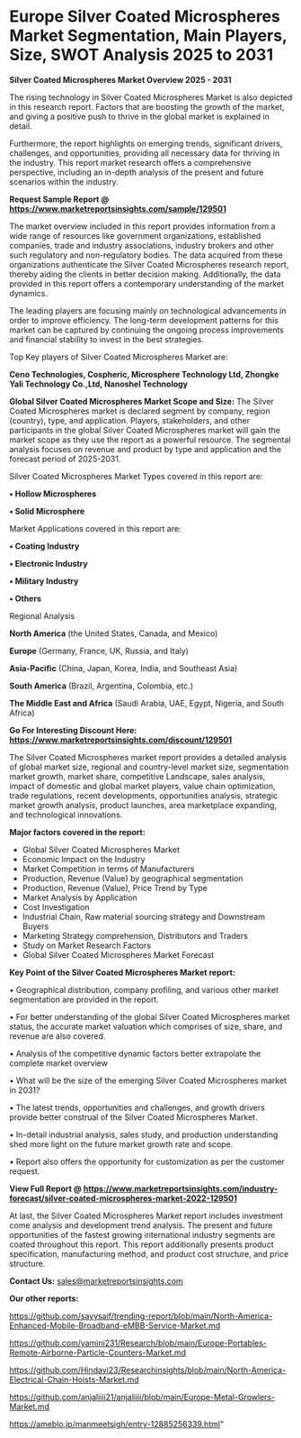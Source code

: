 # Europe Silver Coated Microspheres Market Segmentation, Main Players, Size, SWOT Analysis 2025 to 2031

<Strong> Silver Coated Microspheres Market Overview 2025 - 2031</strong>

The rising technology in Silver Coated Microspheres Market is also depicted in this research report. Factors that are boosting the growth of the market, and giving a positive push to thrive in the global market is explained in detail.

Furthermore, the report highlights on emerging trends, significant drivers, challenges, and opportunities, providing all necessary data for thriving in the industry. This report market research offers a comprehensive perspective, including an in-depth analysis of the present and future scenarios within the industry.

<strong>Request Sample Report @ <a href=https://www.marketreportsinsights.com/sample/129501>https://www.marketreportsinsights.com/sample/129501</a></strong>

The market overview included in this report provides information from a wide range of resources like government organizations, established companies, trade and industry associations, industry brokers and other such regulatory and non-regulatory bodies. The data acquired from these organizations authenticate the Silver Coated Microspheres research report, thereby aiding the clients in better decision making. Additionally, the data provided in this report offers a contemporary understanding of the market dynamics.

The leading players are focusing mainly on technological advancements in order to improve efficiency. The long-term development patterns for this market can be captured by continuing the ongoing process improvements and financial stability to invest in the best strategies.

Top Key players of Silver Coated Microspheres Market are:

<strong>Ceno Technologies, Cospheric, Microsphere Technology Ltd, Zhongke Yali Technology Co.,Ltd, Nanoshel Technology</strong>

<strong><b>Global Silver Coated Microspheres Market Scope and Size:</b></strong>
The Silver Coated Microspheres market is declared segment by company, region (country), type, and application. Players, stakeholders, and other participants in the global Silver Coated Microspheres market will gain the market scope as they use the report as a powerful resource. The segmental analysis focuses on revenue and product by type and application and the forecast period of 2025-2031.

Silver Coated Microspheres Market Types covered in this report are:

<strong>• Hollow Microspheres

• Solid Microsphere</strong>

Market Applications covered in this report are:

<strong>• Coating Industry

• Electronic Industry

• Military Industry

• Others</strong> 

Regional Analysis

<strong>North America</strong> (the United States, Canada, and Mexico)

<strong>Europe</strong> (Germany, France, UK, Russia, and Italy)

<strong>Asia-Pacific</strong> (China, Japan, Korea, India, and Southeast Asia)

<strong>South America</strong> (Brazil, Argentina, Colombia, etc.)

<strong>The Middle East and Africa</strong> (Saudi Arabia, UAE, Egypt, Nigeria, and South Africa)

<strong>Go For Interesting Discount Here: <a href=https://www.marketreportsinsights.com/discount/129501>https://www.marketreportsinsights.com/discount/129501</a></strong>

The Silver Coated Microspheres market report provides a detailed analysis of global market size, regional and country-level market size, segmentation market growth, market share, competitive Landscape, sales analysis, impact of domestic and global market players, value chain optimization, trade regulations, recent developments, opportunities analysis, strategic market growth analysis, product launches, area marketplace expanding, and technological innovations.

<strong><b>Major factors covered in the report:</b></strong>
<ul>
  <li>Global Silver Coated Microspheres Market </li>
  <li>Economic Impact on the Industry</li>
  <li>Market Competition in terms of Manufacturers</li>
  <li>Production, Revenue (Value) by geographical segmentation</li>
  <li>Production, Revenue (Value), Price Trend by Type</li>
  <li>Market Analysis by Application</li>
  <li>Cost Investigation</li>
  <li>Industrial Chain, Raw material sourcing strategy and Downstream Buyers</li>
  <li>Marketing Strategy comprehension, Distributors and Traders</li>
  <li>Study on Market Research Factors</li>
  <li>Global Silver Coated Microspheres Market Forecast</li>
</ul>

<strong><b>Key Point of the Silver Coated Microspheres Market report:</b></strong>

• Geographical distribution, company profiling, and various other market segmentation are provided in the report.

• For better understanding of the global Silver Coated Microspheres market status, the accurate market valuation which comprises of size, share, and revenue are also covered.

• Analysis of the competitive dynamic factors better extrapolate the complete market overview

• What will be the size of the emerging Silver Coated Microspheres market in 2031?

• The latest trends, opportunities and challenges, and growth drivers provide better construal of the Silver Coated Microspheres Market.

• In-detail industrial analysis, sales study, and production understanding shed more light on the future market growth rate and scope.

• Report also offers the opportunity for customization as per the customer request.

<strong><b>View Full Report @ <a href=https://www.marketreportsinsights.com/industry-forecast/silver-coated-microspheres-market-2022-129501>https://www.marketreportsinsights.com/industry-forecast/silver-coated-microspheres-market-2022-129501</a></b></strong>


At last, the Silver Coated Microspheres Market report includes investment come analysis and development trend analysis. The present and future opportunities of the fastest growing international industry segments are coated throughout this report. This report additionally presents product specification, manufacturing method, and product cost structure, and price structure.

<strong>Contact Us:</strong>
sales@marketreportsinsights.com

<strong>Our other reports:</strong>

<a href=https://github.com/sayysaif/trending-report/blob/main/North-America-Enhanced-Mobile-Broadband-eMBB-Service-Market.md>https://github.com/sayysaif/trending-report/blob/main/North-America-Enhanced-Mobile-Broadband-eMBB-Service-Market.md</a>

<a href=https://github.com/yamini231/Research/blob/main/Europe-Portables-Remote-Airborne-Particle-Counters-Market.md>https://github.com/yamini231/Research/blob/main/Europe-Portables-Remote-Airborne-Particle-Counters-Market.md</a>

<a href=https://github.com/Hindavi23/Researchinsights/blob/main/North-America-Electrical-Chain-Hoists-Market.md>https://github.com/Hindavi23/Researchinsights/blob/main/North-America-Electrical-Chain-Hoists-Market.md</a>

<a href=https://github.com/anjaliiii21/anjaliiii/blob/main/Europe-Metal-Growlers-Market.md>https://github.com/anjaliiii21/anjaliiii/blob/main/Europe-Metal-Growlers-Market.md</a>

<a href=https://ameblo.jp/manmeetsigh/entry-12885256339.html>https://ameblo.jp/manmeetsigh/entry-12885256339.html</a>"
